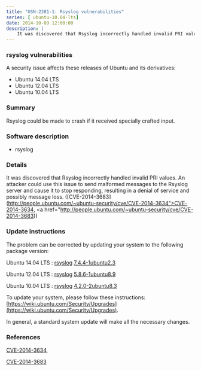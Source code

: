 ```yaml
---
title: "USN-2381-1: Rsyslog vulnerabilities"
series: [ ubuntu-10.04-lts]
date: 2014-10-09 12:00:00
description: |
    It was discovered that Rsyslog incorrectly handled invalid PRI values. An attacker could use this issue to send malformed messages to the Rsyslog server and cause it to stop responding, resulting in a denial of service and possibly message loss. ([CVE-2014-3683](http://people.ubuntu.com/~ubuntu-security/cve/CVE-2014-3634">CVE-2014-3634</a>, <a href="http://people.ubuntu.com/~ubuntu-security/cve/CVE-2014-3683)) 
--- 
```

 
### rsyslog vulnerabilities

A security issue affects these releases of Ubuntu and its derivatives:

* Ubuntu 14.04 LTS
* Ubuntu 12.04 LTS
* Ubuntu 10.04 LTS

### Summary

Rsyslog could be made to crash if it received specially crafted input. 

### Software description

* rsyslog 

### Details

It was discovered that Rsyslog incorrectly handled invalid PRI values. An attacker could use this issue to send malformed messages to the Rsyslog server and cause it to stop responding, resulting in a denial of service and possibly message loss. ([CVE-2014-3683](http://people.ubuntu.com/~ubuntu-security/cve/CVE-2014-3634">CVE-2014-3634</a>, <a href="http://people.ubuntu.com/~ubuntu-security/cve/CVE-2014-3683)) 

### Update instructions

The problem can be corrected by updating your system to the following package version:

Ubuntu 14.04 LTS
 : [rsyslog](https://launchpad.net/ubuntu/+source/rsyslog) <span> [7.4.4-1ubuntu2.3](https://launchpad.net/ubuntu/+source/rsyslog/7.4.4-1ubuntu2.3) </span> 

Ubuntu 12.04 LTS
 : [rsyslog](https://launchpad.net/ubuntu/+source/rsyslog) <span> [5.8.6-1ubuntu8.9](https://launchpad.net/ubuntu/+source/rsyslog/5.8.6-1ubuntu8.9) </span> 

Ubuntu 10.04 LTS
 : [rsyslog](https://launchpad.net/ubuntu/+source/rsyslog) <span> [4.2.0-2ubuntu8.3](https://launchpad.net/ubuntu/+source/rsyslog/4.2.0-2ubuntu8.3) </span> 

To update your system, please follow these instructions: [https://wiki.ubuntu.com/Security/Upgrades](https://wiki.ubuntu.com/Security/Upgrades).

In general, a standard system update will make all the necessary changes. 

### References

 [CVE-2014-3634](http://people.ubuntu.com/~ubuntu-security/cve/CVE-2014-3634), 

 [CVE-2014-3683](http://people.ubuntu.com/~ubuntu-security/cve/CVE-2014-3683)
 
